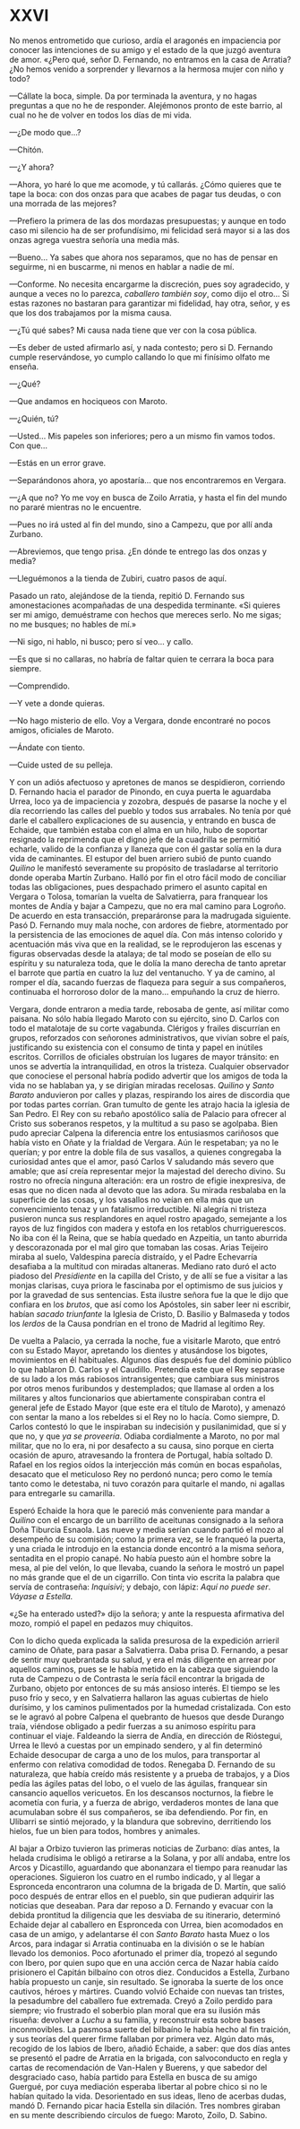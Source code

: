 # XXVI

No menos entrometido que curioso, ardía el aragonés en impaciencia por conocer
las intenciones de su amigo y el estado de la que juzgó aventura de amor.
«¿Pero qué, señor D. Fernando, no entramos en la casa de Arratia? ¿No hemos
venido a sorprender y llevarnos a la hermosa mujer con niño y todo?

—Cállate la boca, simple. Da por terminada la aventura, y no hagas preguntas
a que no he de responder. Alejémonos pronto de este barrio, al cual no he de
volver en todos los días de mi vida.

—¿De modo que…?

—Chitón.

—¿Y ahora?

—Ahora, yo haré lo que me acomode, y tú callarás. ¿Cómo quieres que te tape la
boca: con dos onzas para que acabes de pagar tus deudas, o con una morrada de
las mejores?

—Prefiero la primera de las dos mordazas presupuestas; y aunque en todo caso mi
silencio ha de ser profundísimo, mi felicidad será mayor si a las dos onzas
agrega vuestra señoría una media más.

—Bueno… Ya sabes que ahora nos separamos, que no has de pensar en seguirme,
ni en buscarme, ni menos en hablar a nadie de mí.

—Conforme. No necesita encargarme la discreción, pues soy agradecido, y aunque
a veces no lo parezca, *caballero también soy*, como dijo el otro… Si estas
razones no bastaran para garantizar mi fidelidad, hay otra, señor, y es que los
dos trabajamos por la misma causa.

—¿Tú qué sabes? Mi causa nada tiene que ver con la cosa pública.

—Es deber de usted afirmarlo así, y nada contesto; pero si D. Fernando cumple
reservándose, yo cumplo callando lo que mi finísimo olfato me enseña.

—¿Qué?

—Que andamos en hociqueos con Maroto.

—¿Quién, tú?

—Usted… Mis papeles son inferiores; pero a un mismo fin vamos todos. Con
que…

—Estás en un error grave.

—Separándonos ahora, yo apostaría… que nos encontraremos en Vergara.

—¿A que no? Yo me voy en busca de Zoilo Arratia, y hasta el fin del mundo no
pararé mientras no le encuentre.

—Pues no irá usted al fin del mundo, sino a Campezu, que por allí anda Zurbano.

—Abreviemos, que tengo prisa. ¿En dónde te entrego las dos onzas y media?

—Lleguémonos a la tienda de Zubiri, cuatro pasos de aquí.

Pasado un rato, alejándose de la tienda, repitió D. Fernando sus amonestaciones
acompañadas de una despedida terminante. «Si quieres ser mi amigo, demuéstrame
con hechos que mereces serlo. No me sigas; no me busques; no hables de mí.»

—Ni sigo, ni hablo, ni busco; pero sí veo… y callo.

—Es que si no callaras, no habría de faltar quien te cerrara la boca para
siempre.

—Comprendido.

—Y vete a donde quieras.

—No hago misterio de ello. Voy a Vergara, donde encontraré no pocos amigos,
oficiales de Maroto.

—Ándate con tiento.

—Cuide usted de su pelleja.

Y con un adiós afectuoso y apretones de manos se despidieron, corriendo D.
Fernando hacia el parador de Pinondo, en cuya puerta le aguardaba Urrea, loco
ya de impaciencia y zozobra, después de pasarse la noche y el día recorriendo
las calles del pueblo y todos sus arrabales. No tenía por qué darle el
caballero explicaciones de su ausencia, y entrando en busca de Echaide, que
también estaba con el alma en un hilo, hubo de soportar resignado la reprimenda
que el digno jefe de la cuadrilla se permitió echarle, valido de la confianza
y llaneza que con él gastar solía en la dura vida de caminantes. El estupor del
buen arriero subió de punto cuando *Quilino* le manifestó severamente su
propósito de trasladarse al territorio donde operaba Martín Zurbano. Halló por
fin el otro fácil modo de conciliar todas las obligaciones, pues despachado
primero el asunto capital en Vergara o Tolosa, tomarían la vuelta de
Salvatierra, para franquear los montes de Andía y bajar a Campezu, que no era
mal camino para Logroño. De acuerdo en esta transacción, preparáronse para la
madrugada siguiente. Pasó D. Fernando muy mala noche, con ardores de fiebre,
atormentado por la persistencia de las emociones de aquel día. Con más intenso
colorido y acentuación más viva que en la realidad, se le reprodujeron las
escenas y figuras observadas desde la atalaya; de tal modo se poseían de ello
su espíritu y su naturaleza toda, que le dolía la mano derecha de tanto apretar
el barrote que partía en cuatro la luz del ventanucho. Y ya de camino, al
romper el día, sacando fuerzas de flaqueza para seguir a sus compañeros,
continuaba el horroroso dolor de la mano… empuñando la cruz de hierro.

Vergara, donde entraron a media tarde, rebosaba de gente, así militar como
paisana. No sólo había llegado Maroto con su ejército, sino D. Carlos con todo
el matalotaje de su corte vagabunda. Clérigos y frailes discurrían en grupos,
reforzados con señorones administrativos, que vivían sobre el país,
justificando su existencia con el consumo de tinta y papel en inútiles
escritos. Corrillos de oficiales obstruían los lugares de mayor tránsito: en
unos se advertía la intranquilidad, en otros la tristeza. Cualquier observador
que conociese el personal habría podido advertir que los amigos de toda la vida
no se hablaban ya, y se dirigían miradas recelosas. *Quilino* y *Santo Barato*
anduvieron por calles y plazas, respirando los aires de discordia que por todas
partes corrían. Gran tumulto de gente les atrajo hacia la iglesia de San Pedro.
El Rey con su rebaño apostólico salía de Palacio para ofrecer al Cristo sus
soberanos respetos, y la multitud a su paso se agolpaba. Bien pudo apreciar
Calpena la diferencia entre los entusiasmos cariñosos que había visto en Oñate
y la frialdad de Vergara. Aún le respetaban; ya no le querían; y por entre la
doble fila de sus vasallos, a quienes congregaba la curiosidad antes que el
amor, pasó Carlos V saludando más severo que amable; que así creía representar
mejor la majestad del derecho divino. Su rostro no ofrecía ninguna alteración:
era un rostro de efigie inexpresiva, de esas que no dicen nada al devoto que
las adora. Su mirada resbalaba en la superficie de las cosas, y los vasallos no
veían en ella más que un convencimiento tenaz y un fatalismo irreductible. Ni
alegría ni tristeza pusieron nunca sus resplandores en aquel rostro apagado,
semejante a los rayos de luz fingidos con madera y estofa en los retablos
churriguerescos. No iba con él la Reina, que se había quedado en Azpeitia, un
tanto aburrida y descorazonada por el mal giro que tomaban las cosas. Arias
Teijeiro miraba al suelo, Valdespina parecía distraído, y el Padre Echevarría
desafiaba a la multitud con miradas altaneras. Mediano rato duró el acto
piadoso del *Presidiente* en la capilla del Cristo, y de allí se fue a visitar
a las monjas clarisas, cuya priora le fascinaba por el optimismo de sus juicios
y por la gravedad de sus sentencias. Esta ilustre señora fue la que le dijo que
confiara en los *brutos*, que así como los Apóstoles, sin saber leer ni
escribir, habían *sacado triunfante* la Iglesia de Cristo, D. Basilio
y Balmaseda y todos los *lerdos* de la Causa pondrían en el trono de Madrid al
legítimo Rey.

De vuelta a Palacio, ya cerrada la noche, fue a visitarle Maroto, que entró con
su Estado Mayor, apretando los dientes y atusándose los bigotes, movimientos en
él habituales. Algunos días después fue del dominio público lo que hablaron D.
Carlos y el Caudillo. Pretendía este que el Rey separase de su lado a los más
rabiosos intransigentes; que cambiara sus ministros por otros menos furibundos
y destemplados; que llamase al orden a los militares y altos funcionarios que
abiertamente conspiraban contra el general jefe de Estado Mayor (que este era
el título de Maroto), y amenazó con sentar la mano a los rebeldes si el Rey no
lo hacía. Como siempre, D. Carlos contestó lo que le inspiraban su indecisión
y pusilanimidad, que sí y que no, y que *ya se proveería*. Odiaba cordialmente
a Maroto, no por mal militar, que no lo era, ni por desafecto a su causa, sino
porque en cierta ocasión de apuro, atravesando la frontera de Portugal, había
soltado D. Rafael en los regios oídos la interjección más común en bocas
españolas, desacato que el meticuloso Rey no perdonó nunca; pero como le temía
tanto como le detestaba, ni tuvo corazón para quitarle el mando, ni agallas
para entregarle su camarilla.

Esperó Echaide la hora que le pareció más conveniente para mandar a *Quilino*
con el encargo de un barrilito de aceitunas consignado a la señora Doña
Tiburcia Esnaola. Las nueve y media serían cuando partió el mozo al desempeño
de su comisión; como la primera vez, se le franqueó la puerta, y una criada le
introdujo en la estancia donde encontró a la misma señora, sentadita en el
propio canapé. No había puesto aún el hombre sobre la mesa, al pie del velón,
lo que llevaba, cuando la señora le mostró un papel no más grande que el de un
cigarrillo. Con tinta vio escrita la palabra que servía de contraseña:
*Inquisivi*; y debajo, con lápiz: *Aquí no puede ser*. *Váyase a Estella.*

«¿Se ha enterado usted?» dijo la señora; y ante la respuesta afirmativa del
mozo, rompió el papel en pedazos muy chiquitos.

Con lo dicho queda explicada la salida presurosa de la expedición arrieril
camino de Oñate, para pasar a Salvatierra. Daba prisa D. Fernando, a pesar de
sentir muy quebrantada su salud, y era el más diligente en arrear por aquellos
caminos, pues se le había metido en la cabeza que siguiendo la ruta de Campezu
o de Contrasta le sería fácil encontrar la brigada de Zurbano, objeto por
entonces de su más ansioso interés. El tiempo se les puso frío y seco, y en
Salvatierra hallaron las aguas cubiertas de hielo durísimo, y los caminos
pulimentados por la humedad cristalizada. Con esto se le agravó al pobre
Calpena el quebranto de huesos que desde Durango traía, viéndose obligado
a pedir fuerzas a su animoso espíritu para continuar el viaje. Faldeando la
sierra de Andía, en dirección de Rióstegui, Urrea le llevó a cuestas por un
empinado sendero, y al fin determinó Echaide desocupar de carga a uno de los
mulos, para transportar al enfermo con relativa comodidad de todos. Renegaba D.
Fernando de su naturaleza, que había creído más resistente y a prueba de
trabajos, y a Dios pedía las ágiles patas del lobo, o el vuelo de las águilas,
franquear sin cansancio aquellos vericuetos. En los descansos nocturnos, la
fiebre le acometía con furia, y a fuerza de abrigo, verdaderos montes de lana
que acumulaban sobre él sus compañeros, se iba defendiendo. Por fin, en
Ulibarri se sintió mejorado, y la blandura que sobrevino, derritiendo los
hielos, fue un bien para todos, hombres y animales.

Al bajar a Orbizo tuvieron las primeras noticias de Zurbano: días antes, la
helada crudísima le obligó a retirarse a la Solana, y por allí andaba, entre
los Arcos y Dicastillo, aguardando que abonanzara el tiempo para reanudar las
operaciones. Siguieron los cuatro en el rumbo indicado, y al llegar
a Espronceda encontraron una columna de la brigada de D. Martín, que salió poco
después de entrar ellos en el pueblo, sin que pudieran adquirir las noticias
que deseaban. Para dar reposo a D. Fernando y evacuar con la debida prontitud
la diligencia que les desviaba de su itinerario, determinó Echaide dejar al
caballero en Espronceda con Urrea, bien acomodados en casa de un amigo,
y adelantarse él con *Santo Barato* hasta Muez o los Arcos, para indagar si
Arratia continuaba en la división o se le habían llevado los demonios. Poco
afortunado el primer día, tropezó al segundo con Ibero, por quien supo que en
una acción cerca de Nazar había caído prisionero el Capitán bilbaíno con otros
diez. Conducidos a Estella, Zurbano había propuesto un canje, sin resultado. Se
ignoraba la suerte de los once cautivos, héroes y mártires. Cuando volvió
Echaide con nuevas tan tristes, la pesadumbre del caballero fue extremada.
Creyó a Zoilo perdido para siempre; vio frustrado el soberbio plan moral que
era su ilusión más risueña: devolver a *Luchu* a su familia, y reconstruir esta
sobre bases inconmovibles. La pasmosa suerte del bilbaíno le había hecho al fin
traición, y sus teorías del querer firme fallaban por primera vez. Algún dato
más, recogido de los labios de Ibero, añadió Echaide, a saber: que dos días
antes se presentó el padre de Arratia en la brigada, con salvoconducto en regla
y cartas de recomendación de Van-Halen y Buerens, y que sabedor del desgraciado
caso, había partido para Estella en busca de su amigo Guergué, por cuya
mediación esperaba libertar al pobre chico si no le habían quitado la vida.
Desorientado en sus ideas, lleno de acerbas dudas, mandó D. Fernando picar
hacia Estella sin dilación. Tres nombres giraban en su mente describiendo
círculos de fuego: Maroto, Zoilo, D. Sabino.
